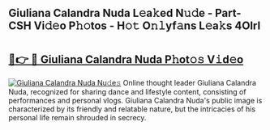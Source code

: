 ## Giuliana Calandra Nuda L𝚎a𝚔ed N𝚞𝚍e - Part-CSH Vi𝚍𝚎o P𝚑𝚘tos - H𝚘𝚝 O𝚗𝚕yf𝚊ns L𝚎a𝚔s 4Olrl

# <h2><a href="http://kf49ui.oniu.top/?m=Giuliana+Calandra+Nuda">🔗👉 🔴 Giuliana Calandra Nuda P𝚑ot𝚘𝚜 V𝚒d𝚎o</a></h2>

[![Giuliana Calandra Nuda Nu𝚍e𝚜](https://i.imgur.com/0qMVB7G.gif)](http://kf49ui.oniu.top/?m=Giuliana+Calandra+Nuda)
Online thought leader Giuliana Calandra Nuda, recognized for sharing dance and lifestyle content, consisting of performances and personal vlogs. Giuliana Calandra Nuda's public image is characterized by its friendly and relatable nature, but the intricacies of his personal life remain shrouded in secrecy.  
